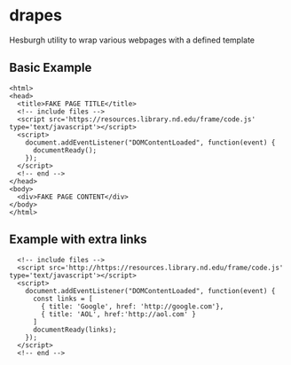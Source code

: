 # drapes
Hesburgh utility to wrap various webpages with a defined template

## Basic Example
```
<html>
<head>
  <title>FAKE PAGE TITLE</title>
  <!-- include files -->
  <script src='https://resources.library.nd.edu/frame/code.js' type='text/javascript'></script>
  <script>
    document.addEventListener("DOMContentLoaded", function(event) {
      documentReady();
    });
  </script>
  <!-- end -->
</head>
<body>
  <div>FAKE PAGE CONTENT</div>
</body>
</html>

```

## Example with extra links
```
  <!-- include files -->
  <script src='http://https://resources.library.nd.edu/frame/code.js' type='text/javascript'></script>
  <script>
    document.addEventListener("DOMContentLoaded", function(event) {
      const links = [
        { title: 'Google', href: 'http://google.com'},
        { title: 'AOL', href:'http://aol.com' }
      ]
      documentReady(links);
    });
  </script>
  <!-- end -->
```
